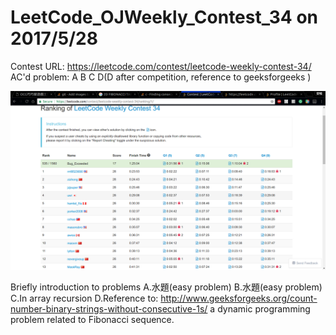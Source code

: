 # LeetCode_OJWeekly_Contest_34 on 2017/5/28
Contest URL: https://leetcode.com/contest/leetcode-weekly-contest-34/
AC'd problem: A B C D(D after competition, reference to geeksforgeeks )

![Screenshot](Contest_result.png)

Briefly introduction to problems
A.水題(easy problem)
B.水題(easy problem)
C.In array recursion
D.Reference to: http://www.geeksforgeeks.org/count-number-binary-strings-without-consecutive-1s/
a dynamic programming problem related to Fibonacci sequence.
